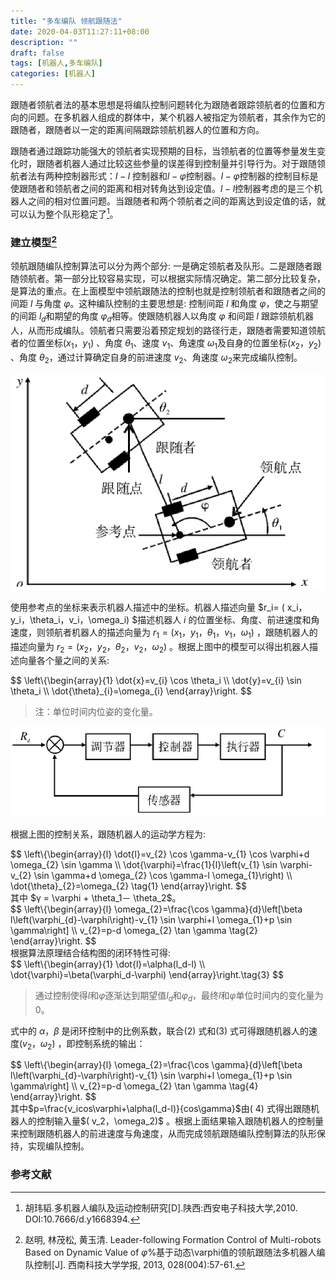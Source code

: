 ```yaml
---
title: "多车编队 领航跟随法"
date: 2020-04-03T11:27:11+08:00
description: ""
draft: false
tags: [机器人,多车编队]
categories: [机器人]
---
```


<!--more-->

跟随者领航者法的基本思想是将编队控制问题转化为跟随者跟踪领航者的位置和方向的问题。在多机器人组成的群体中，某个机器人被指定为领航者，其余作为它的跟随者，跟随者以一定的距离间隔跟踪领航机器人的位置和方向。

跟随者通过跟踪功能强大的领航者实现预期的目标，当领航者的位置等参量发生变化时，跟随者机器人通过比较这些参量的误差得到控制量并引导行为。对于跟随领航者法有两种控制器形式：$l-l$ 控制器和$l-\varphi$控制器。$l-\varphi$控制器的控制目标是使跟随者和领航者之间的距离和相对转角达到设定值。$l-l$控制器考虑的是三个机器人之间的相对位置问题。当跟随者和两个领航者之间的距离达到设定值的话，就可以认为整个队形稳定了[^1]。

### 建立模型[^2]

领航跟随编队控制算法可以分为两个部分: 一是确定领航者及队形。二是跟随者跟随领航者。第一部分比较容易实现，可以根据实际情况确定。第二部分比较复杂，是算法的重点。在上面模型中领航跟随法的控制也就是控制领航者和跟随者之间的间距 $l$ 与角度 $\varphi$。这种编队控制的主要思想是: 控制间距 $l$ 和角度 $\varphi$，使之与期望的间距 $l_d$和期望的角度 $\varphi_d$相等。使跟随机器人以角度 $\varphi$ 和间距 $l$ 跟踪领航机器人，从而形成编队。领航者只需要沿着预定规划的路径行走，跟随者需要知道领航者的位置坐标$( x_1，y_1)$ 、角度 $\theta_1$、速度 $v_1$、角速度 $\omega_1$及自身的位置坐标$( x_2，y_2)$ 、角度 $\theta_2$，通过计算确定自身的前进速度 $v_2$、角速度 $\omega_2$来完成编队控制。

![image-20200403130104645](../../../static/img/image-20200403130104645.png)

使用参考点的坐标来表示机器人描述中的坐标。机器人描述向量 $r_i= ( x_i，y_i，\theta_i，v_i，\omega_i) $描述机器人 $i$ 的位置坐标、角度、前进速度和角速度，则领航者机器人的描述向量为 $r_1= ( x_1，y_1，\theta_1，v_1，\omega_1)$ ，跟随机器人的描述向量为 $r_2= ( x_2，y_2，\theta_2，v_2，\omega_2)$ 。根据上图中的模型可以得出机器人描述向量各个量之间的关系:
<div>
$$
\left\{\begin{array}{1}
\dot{x}=v_{i} \cos \theta_i \\
\dot{y}=v_{i} \sin \theta_i \\ 
\dot{\theta}_{i}=\omega_{i}
\end{array}\right.
$$
</div>

> 注：单位时间内位姿的变化量。

![image-20200403130200690](../../../static/img/image-20200403130200690.png)



根据上图的控制关系，跟随机器人的运动学方程为:
<div>
$$
\left\{\begin{array}{l}
\dot{l}=v_{2} \cos \gamma-v_{1} \cos \varphi+d \omega_{2} \sin \gamma \\
\dot{\varphi}=\frac{1}{l}\left(v_{1} \sin \varphi-v_{2} \sin \gamma+d \omega_{2} \cos \gamma-l \omega_{1}\right) \\
\dot{\theta}_{2}=\omega_{2} \tag{1}
\end{array}\right.
$$
</div>
其中 $γ = \varphi + \theta_1－ \theta_2$。
<div>
$$
\left\{\begin{array}{l}
\omega_{2}=\frac{\cos \gamma}{d}\left[\beta l\left(\varphi_{d}-\varphi\right)-v_{1} \sin \varphi+l \omega_{1}+p \sin \gamma\right] \\
v_{2}=p-d \omega_{2} \tan \gamma \tag{2}
\end{array}\right.
$$
</div>
根据算法原理结合结构图的闭环特性可得:
<div>
$$
\left\{\begin{array}{1}
\dot{l}=\alpha(l_d-l) \\
\dot{\varphi}=\beta(\varphi_d-\varphi)
\end{array}\right.\tag{3}
$$
</div>

> 通过控制使得$l$和$\varphi$逐渐达到期望值$l_d$和$\varphi_d$，最终$l$和$\varphi$单位时间内的变化量为0。

式中的 $α，β$ 是闭环控制中的比例系数，联合(2) 式和(3) 式可得跟随机器人的速度$( v_2，\omega_2)$ ，即控制系统的输出：
<div>
$$
\left\{\begin{array}{l}
\omega_{2}=\frac{\cos \gamma}{d}\left[\beta l\left(\varphi_{d}-\varphi\right)-v_{1} \sin \varphi+l \omega_{1}+p \sin \gamma\right] \\
v_{2}=p-d \omega_{2} \tan \gamma \tag{4}
\end{array}\right.
$$
</div>
其中$p=\frac{v_icos\varphi+\alpha(l_d-l)}{cos\gamma}$由( 4) 式得出跟随机器人的控制输入量$( v_2，\omega_2)$ 。根据上面结果输入跟随机器人的控制量来控制跟随机器人的前进速度与角速度，从而完成领航跟随编队控制算法的队形保持，实现编队控制。

### 参考文献

[^1]: 胡玮韬.多机器人编队及运动控制研究[D].陕西:西安电子科技大学,2010. DOI:10.7666/d.y1668394.
[^2]: 赵明, 林茂松, 黄玉清. Leader-following Formation Control of Multi-robots Based on Dynamic Value of $\varphi$%基于动态\varphi值的领航跟随法多机器人编队控制[J]. 西南科技大学学报, 2013, 028(004):57-61.